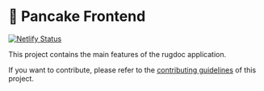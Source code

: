 # 🥞 Pancake Frontend

[![Netlify Status](https://api.netlify.com/api/v1/badges/7bebf1a3-be7b-4165-afd1-446256acd5e3/deploy-status)](https://app.netlify.com/sites/rugdoc-prod/deploys)

This project contains the main features of the rugdoc application.

If you want to contribute, please refer to the [contributing guidelines](./CONTRIBUTING.md) of this project.
